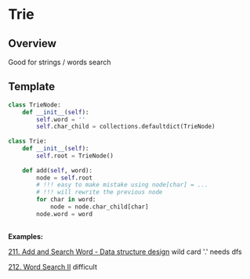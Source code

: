 # Trie

## Overview 

Good for strings / words search


## Template
```python
class TrieNode:
    def __init__(self):
        self.word = ''
        self.char_child = collections.defaultdict(TrieNode)
        
class Trie:
    def __init__(self):
        self.root = TrieNode()
        
    def add(self, word):
        node = self.root
        # !!! easy to make mistake using node[char] = ...
        # !!! will rewrite the previous node
        for char in word:
            node = node.char_child[char]
        node.word = word
        
```

__Examples:__


[211. Add and Search Word - Data structure design](https://leetcode.com/problems/add-and-search-word-data-structure-design/)
wild card '.' needs dfs

[212. Word Search II](https://leetcode.com/problems/word-search-ii/)
difficult


